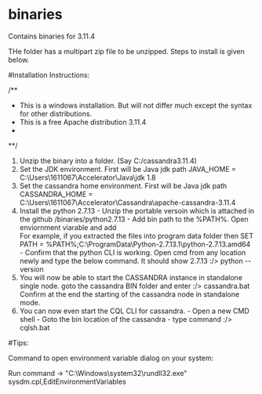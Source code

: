 # binaries
Contains binaries for 3.11.4

THe folder has a multipart zip file to be unzipped. Steps to install is given below.



#Installation Instructions: 

/**
* This is a windows installation. But will not differ much except the syntax for other distributions.
* This is a free Apache distribution 3.11.4 
*
**/

1. Unzip the binary into a folder. (Say C:/cassandra3.11.4)
2. Set the JDK environment. First will be Java jdk path 
      JAVA_HOME = C:\Users\1611067\Accelerator\Java\jdk 1.8
3. Set the cassandra home environment. First will be Java jdk path 
      CASSANDRA_HOME = C:\Users\1611067\Accelerator\Cassandra\apache-cassandra-3.11.4
4. Install the python 2.7.13
        - Unzip the portable versoin which is attached in the github /binaries/python2.7.13
        - Add bin path to the %PATH%. Open enviornment viarable and add  
              For example, if you extracted the files into program data folder then
               SET PATH = %PATH%;C:\ProgramData\Python-2.7.13.1\python-2.7.13.amd64
        - Confirm that the python CLI is working. Open cmd from any location newly and type the below command. It should show 2.7.13
                :/>  python --version
5. You will now be able to start the CASSANDRA instance in standalone single node.
                goto the cassandra BIN folder and enter
                :/> cassandra.bat
                Confirm at the end the starting of the cassandra node in standalone mode.
6. You can now even start the CQL CLI for cassandra. 
                - Open a new CMD shell
                - Goto the bin location of the cassandra
                - type command :/> cqlsh.bat

#Tips:

Command to open environment variable dialog on your system: 

Run command -> "C:\Windows\system32\rundll32.exe" sysdm.cpl,EditEnvironmentVariables

